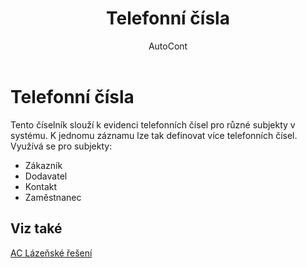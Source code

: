 ﻿---
    title: "Telefonní čísla"
    author: AutoCont
    ms.date: 04/30/2018
    ms.topic: article
    ms.prod: dynamics-nav-2017
    ms.contentlocale: cs-cz
    ms.lasthandoff: 04/30/2018
---

# Telefonní čísla

Tento číselník slouží k evidenci telefonních čísel pro různé subjekty v systému. K jednomu záznamu lze tak definovat více telefonních čísel. Využívá se pro subjekty:
-	Zákazník
-	Dodavatel
-	Kontakt
-	Zaměstnanec 

## <a name="see-also"></a>Viz také
[AC Lázeňské řešení](ac-spa-solution.md)